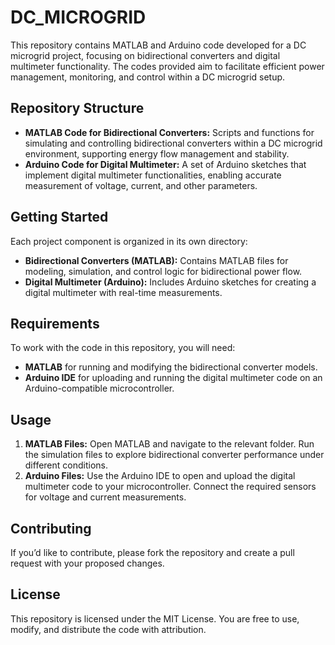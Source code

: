 # DC_MICROGRID

This repository contains MATLAB and Arduino code developed for a DC microgrid project, focusing on bidirectional converters and digital multimeter functionality. The codes provided aim to facilitate efficient power management, monitoring, and control within a DC microgrid setup.

## Repository Structure

- **MATLAB Code for Bidirectional Converters:** Scripts and functions for simulating and controlling bidirectional converters within a DC microgrid environment, supporting energy flow management and stability.
- **Arduino Code for Digital Multimeter:** A set of Arduino sketches that implement digital multimeter functionalities, enabling accurate measurement of voltage, current, and other parameters.

## Getting Started

Each project component is organized in its own directory:

- **Bidirectional Converters (MATLAB):** Contains MATLAB files for modeling, simulation, and control logic for bidirectional power flow.
- **Digital Multimeter (Arduino):** Includes Arduino sketches for creating a digital multimeter with real-time measurements.

## Requirements

To work with the code in this repository, you will need:

- **MATLAB** for running and modifying the bidirectional converter models.
- **Arduino IDE** for uploading and running the digital multimeter code on an Arduino-compatible microcontroller.

## Usage

1. **MATLAB Files:** Open MATLAB and navigate to the relevant folder. Run the simulation files to explore bidirectional converter performance under different conditions.
2. **Arduino Files:** Use the Arduino IDE to open and upload the digital multimeter code to your microcontroller. Connect the required sensors for voltage and current measurements.

## Contributing

If you’d like to contribute, please fork the repository and create a pull request with your proposed changes.

## License

This repository is licensed under the MIT License. You are free to use, modify, and distribute the code with attribution.

